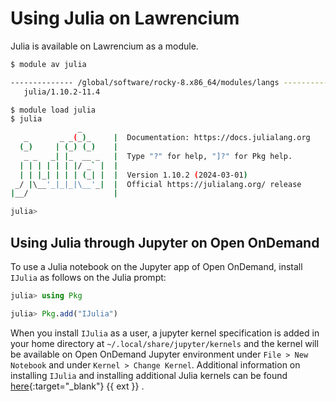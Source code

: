 # Using Julia on Lawrencium

Julia is available on Lawrencium as a module.

``` bash
$ module av julia

-------------- /global/software/rocky-8.x86_64/modules/langs ---------------
   julia/1.10.2-11.4
```

``` bash
$ module load julia
$ julia
               _
   _       _ _(_)_     |  Documentation: https://docs.julialang.org
  (_)     | (_) (_)    |
   _ _   _| |_  __ _   |  Type "?" for help, "]?" for Pkg help.
  | | | | | | |/ _` |  |
  | | |_| | | | (_| |  |  Version 1.10.2 (2024-03-01)
 _/ |\__'_|_|_|\__'_|  |  Official https://julialang.org/ release
|__/                   |

julia> 
```

## Using Julia through Jupyter on Open OnDemand

To use a Julia notebook on the Jupyter app of Open OnDemand, install `IJulia` as follows on the Julia prompt:

``` julia
julia> using Pkg

julia> Pkg.add("IJulia")
```

When you install `IJulia` as a user, a jupyter kernel specification is added in your home directory at `~/.local/share/jupyter/kernels` and the kernel will be available on Open OnDemand Jupyter environment under `File > New Notebook` and under `Kernel > Change Kernel`. Additional information on installing `IJulia` and installing additional Julia kernels can be found [here](https://julialang.github.io/IJulia.jl/stable/manual/installation/){:target="_blank"} {{ ext }} .